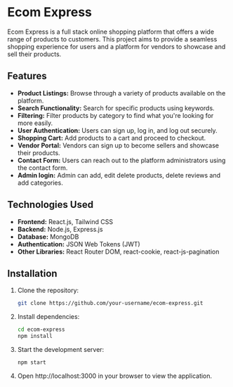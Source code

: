 # Ecom Express

Ecom Express is a full stack online shopping platform that offers a wide range of products to customers. This project aims to provide a seamless shopping experience for users and a platform for vendors to showcase and sell their products.

## Features

- **Product Listings:** Browse through a variety of products available on the platform.
- **Search Functionality:** Search for specific products using keywords.
- **Filtering:** Filter products by category to find what you're looking for more easily.
- **User Authentication:** Users can sign up, log in, and log out securely.
- **Shopping Cart:** Add products to a cart and proceed to checkout.
- **Vendor Portal:** Vendors can sign up to become sellers and showcase their products.
- **Contact Form:** Users can reach out to the platform administrators using the contact form.
- **Admin login:** Admin can add, edit delete products, delete reviews and add categories.

## Technologies Used

- **Frontend:** React.js, Tailwind CSS
- **Backend:** Node.js, Express.js
- **Database:** MongoDB
- **Authentication:** JSON Web Tokens (JWT)
- **Other Libraries:** React Router DOM, react-cookie, react-js-pagination

## Installation

1. Clone the repository:

   ```bash
   git clone https://github.com/your-username/ecom-express.git
   ```

2. Install dependencies:

   ```bash
   cd ecom-express
   npm install
   ```

3. Start the development server:

   ```bash
   npm start
   ```

4. Open http://localhost:3000 in your browser to view the application.
